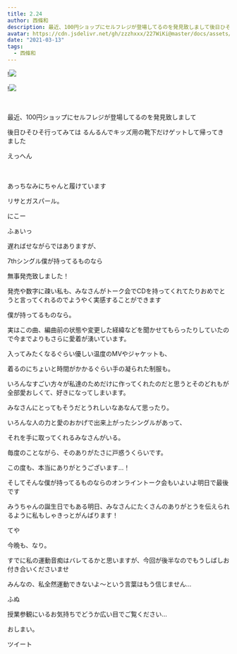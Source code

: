 ```yaml
---
title: 2.24
author: 西條和
description: 最近、100円ショップにセルフレジが登場してるのを発見致しまして後日ひそひそ行ってみてはるんるんでキッズ用の靴下だけ...
avatar: https://cdn.jsdelivr.net/gh/zzzhxxx/227WiKi@master/docs/assets/photo/avatar/nagomi.jpg
date: "2021-03-13"
tags:
  - 西條和
---
```


!![](https://cdn.jsdelivr.net/gh/zzzhxxx/227WiKi-image@master/blog-image/nagomi-2021-03-13_1.jpg)

!![](https://cdn.jsdelivr.net/gh/zzzhxxx/227WiKi-image@master/blog-image/nagomi-2021-03-13_2.jpg)



  ﻿



















最近、100円ショップにセルフレジが登場してるのを発見致しまして



















後日ひそひそ行ってみては
るんるんでキッズ用の靴下だけゲットして帰ってきました















えっへん






　
















あっちなみにちゃんと履けています








リサとガスパール。













にこー





















ふぁいっ















遅ればせながらではありますが、

7thシングル僕が持ってるものなら



無事発売致しました！













発売や数字に疎い私も、みなさんがトーク会でCDを持ってくれてたりおめでとうと言ってくれるのでようやく実感することができます






















僕が持ってるものなら。





実はこの曲、編曲前の状態や変更した経緯などを聞かせてもらったりしていたので今までよりもさらに愛着が湧いています。


















入ってみたくなるぐらい優しい温度のMVやジャケットも、

着るのにちょいと時間がかかるぐらい手の凝られた制服も。















いろんなすごい方々が私達のためだけに作ってくれたのだと思うとそのどれもが全部愛おしくて、好きになってしまいます。
















みなさんにとってもそうだとうれしいなあなんて思ったり。


























いろんな人の力と愛のおかげで出来上がったシングルがあって、











それを手に取ってくれるみなさんがいる。























毎度のことながら、そのありがたさに戸惑うくらいです。















この度も、本当にありがとうございます…！



















そしてそんな僕が持ってるものならのオンライントーク会もいよいよ明日で最後です













みうちゃんの誕生日でもある明日、みなさんにたくさんのありがとうを伝えられるように私もしゃきっとがんばります！



























てや









今晩も、なり。














すでに私の運動音痴はバレてるかと思いますが、今回が後半なのでもうしばしお付き合いくださいませ




















みんなの、私全然運動できないよ〜という言葉はもう信じません…










ふぬ














授業参観にいるお気持ちでどうか広い目でご覧ください…










































おしまい。


ツイート



